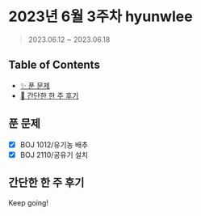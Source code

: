 # 2023년 6월 3주차 hyunwlee

> 2023.06.12 ~ 2023.06.18

## Table of Contents

- [✨ 푼 문제](#푼-문제)
- [🤔 간단한 한 주 후기](#간단한-한-주-후기)

## 푼 문제

<!-- 📕 백준 : BOJ 문제번호/문제제목 e.g. BOJ 2577/숫자의 개수 -->
<!-- 📗 프로그래머스 : PRO 문제번호/문제제목 e.g. PRO 120812/최빈값 구하기 -->
<!-- 백준허브를 사용하시면 프로그래머스의 문제번호도 확인하실 수 있습니다 -->

- [x] BOJ 1012/유기농 배추
- [x] BOJ 2110/공유기 설치

## 간단한 한 주 후기

<!-- 한 주 후기를 간단하게 작성해주세요 ! -->

Keep going!
